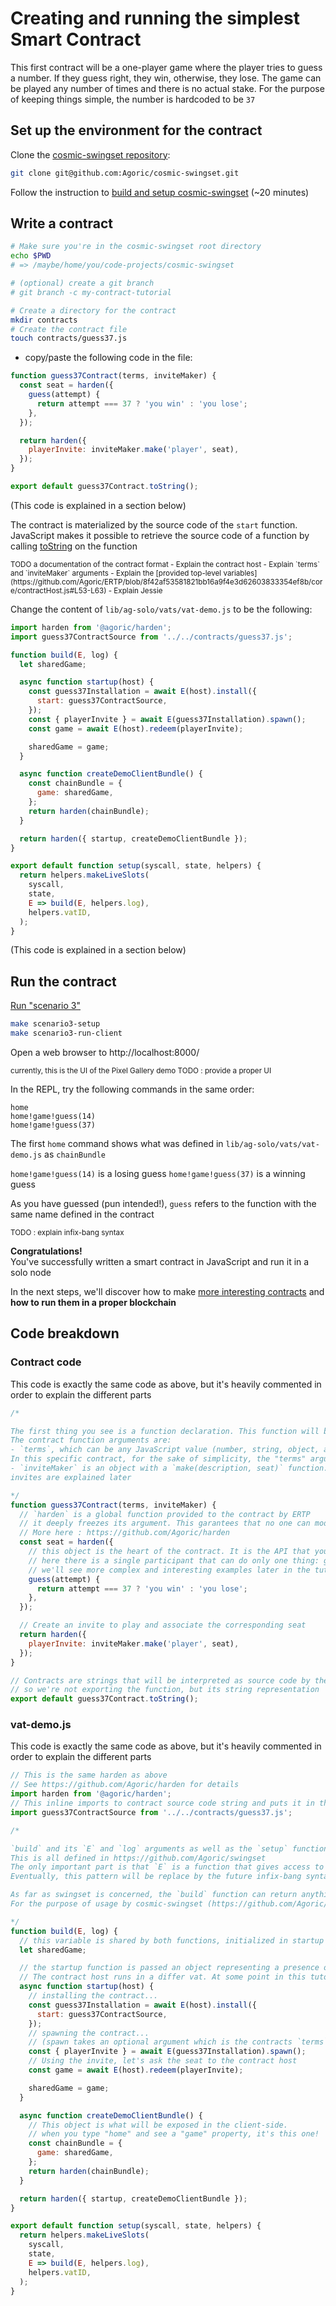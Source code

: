 # Creating and running the simplest Smart Contract

This first contract will be a one-player game where the player tries to guess a number. If they guess right, they win, otherwise, they lose. The game can be played any number of times and there is no actual stake. For the purpose of keeping things simple, the number is hardcoded to be `37`


## Set up the environment for the contract

Clone the [cosmic-swingset repository](https://github.com/Agoric/cosmic-swingset):
```sh
git clone git@github.com:Agoric/cosmic-swingset.git
```

Follow the instruction to [build and setup cosmic-swingset](https://github.com/Agoric/cosmic-swingset#build-from-source) (~20 minutes)


## Write a contract

```sh
# Make sure you're in the cosmic-swingset root directory
echo $PWD
# => /maybe/home/you/code-projects/cosmic-swingset

# (optional) create a git branch
# git branch -c my-contract-tutorial

# Create a directory for the contract
mkdir contracts
# Create the contract file
touch contracts/guess37.js
```

- copy/paste the following code in the file:
```js
function guess37Contract(terms, inviteMaker) {
  const seat = harden({
    guess(attempt) {
      return attempt === 37 ? 'you win' : 'you lose';
    },
  });

  return harden({
    playerInvite: inviteMaker.make('player', seat),
  });
}

export default guess37Contract.toString();
```

(This code is explained in a section below)

The contract is materialized by the source code of the `start` function. JavaScript makes it possible to retrieve the source code of a function by calling [toString](https://developer.mozilla.org/en-US/docs/Web/JavaScript/Reference/Global_Objects/Function/toString) on the function

<small>
TODO a documentation of the contract format
- Explain the contract host
    - Explain `terms` and `inviteMaker` arguments
- Explain the [provided top-level variables](https://github.com/Agoric/ERTP/blob/8f42af53581821bb16a9f4e3d62603833354ef8b/core/contractHost.js#L53-L63)
- Explain Jessie
</small>

Change the content of `lib/ag-solo/vats/vat-demo.js` to be the following:

```js
import harden from '@agoric/harden';
import guess37ContractSource from '../../contracts/guess37.js';

function build(E, log) {
  let sharedGame;

  async function startup(host) {
    const guess37Installation = await E(host).install({
      start: guess37ContractSource,
    });
    const { playerInvite } = await E(guess37Installation).spawn();
    const game = await E(host).redeem(playerInvite);

    sharedGame = game;
  }

  async function createDemoClientBundle() {
    const chainBundle = {
      game: sharedGame,
    };
    return harden(chainBundle);
  }

  return harden({ startup, createDemoClientBundle });
}

export default function setup(syscall, state, helpers) {
  return helpers.makeLiveSlots(
    syscall,
    state,
    E => build(E, helpers.log),
    helpers.vatID,
  );
}
```

(This code is explained in a section below)

## Run the contract

[Run "scenario 3"](https://github.com/Agoric/cosmic-swingset#scenario-3--no-testnet-develop-off-chain-demo)

```sh
make scenario3-setup
make scenario3-run-client
```

Open a web browser to http://localhost:8000/

<small>
currently, this is the UI of the Pixel Gallery demo
TODO : provide a proper UI
</small>

In the REPL, try the following commands in the same order:
```
home
home!game!guess(14)
home!game!guess(37)
```

The first `home` command shows what was defined in `lib/ag-solo/vats/vat-demo.js` as `chainBundle`

`home!game!guess(14)` is a losing guess
`home!game!guess(37)` is a winning guess

As you have guessed (pun intended!), `guess` refers to the function with the same name defined in the contract

<small>
TODO : explain infix-bang syntax
</small>

**Congratulations!**\
You've successfully written a smart contract in JavaScript and run it in a solo node

In the next steps, we'll discover how to make [more interesting contracts](./smart-contracts-tutorial/terms-and-invitation.md) and **how to run them in a proper blockchain**


## Code breakdown

### Contract code

This code is exactly the same code as above, but it's heavily commented in order to explain the different parts

```js
/*

The first thing you see is a function declaration. This function will be the "start" function that starts the contract
The contract function arguments are:
- `terms`, which can be any JavaScript value (number, string, object, array, etc.).
In this specific contract, for the sake of simplicity, the "terms" argument is unused
- `inviteMaker` is an object with a `make(description, seat)` function. It is used to create "invites" to the contract
invites are explained later

*/
function guess37Contract(terms, inviteMaker) {
  // `harden` is a global function provided to the contract by ERTP
  // it deeply freezes its argument. This garantees that no one can modify the seat object
  // More here : https://github.com/Agoric/harden
  const seat = harden({ 
    // this object is the heart of the contract. It is the API that you provide to contract participants
    // here there is a single participant that can do only one thing: guess a number
    // we'll see more complex and interesting examples later in the tutorial
    guess(attempt) {
      return attempt === 37 ? 'you win' : 'you lose';
    },
  });

  // Create an invite to play and associate the corresponding seat
  return harden({
    playerInvite: inviteMaker.make('player', seat),
  });
}

// Contracts are strings that will be interpreted as source code by the contract host
// so we're not exporting the function, but its string representation
export default guess37Contract.toString();
```


### vat-demo.js

This code is exactly the same code as above, but it's heavily commented in order to explain the different parts

```js
// This is the same harden as above
// See https://github.com/Agoric/harden for details
import harden from '@agoric/harden';
// This inline imports to contract source code string and puts it in the `guess37ContractSource` variable
import guess37ContractSource from '../../contracts/guess37.js';

/*

`build` and its `E` and `log` arguments as well as the `setup` function below are part of the vats API
This is all defined in https://github.com/Agoric/swingset
The only important part is that `E` is a function that gives access to remote objects in a way that's convenient to write. The remote object is called a "presence"
Eventually, this pattern will be replace by the future infix-bang syntax https://github.com/Agoric/proposal-infix-bang

As far as swingset is concerned, the `build` function can return anything. 
For the purpose of usage by cosmic-swingset (https://github.com/Agoric/cosmic-swingset), the `build` function of the demo vat is expected to return an object with 2 functions `startup` and `createDemoClientBundle`. Each function is always called only once and always `startup` first, then `createDemoClientBundle`

*/
function build(E, log) {
  // this variable is shared by both functions, initialized in startup and used in createDemoClientBundle
  let sharedGame;

  // the startup function is passed an object representing a presence of the contract host
  // The contract host runs in a differ vat. At some point in this tutorial, this different vat will be executed by a blockchain
  async function startup(host) {
    // installing the contract...
    const guess37Installation = await E(host).install({
      start: guess37ContractSource,
    });
    // spawning the contract...
    // (spawn takes an optional argument which is the contracts `terms`, but we're not using them here)
    const { playerInvite } = await E(guess37Installation).spawn();
    // Using the invite, let's ask the seat to the contract host
    const game = await E(host).redeem(playerInvite);

    sharedGame = game;
  }

  async function createDemoClientBundle() {
    // This object is what will be exposed in the client-side.
    // when you type "home" and see a "game" property, it's this one!
    const chainBundle = {
      game: sharedGame,
    };
    return harden(chainBundle);
  }

  return harden({ startup, createDemoClientBundle });
}

export default function setup(syscall, state, helpers) {
  return helpers.makeLiveSlots(
    syscall,
    state,
    E => build(E, helpers.log),
    helpers.vatID,
  );
}
```
